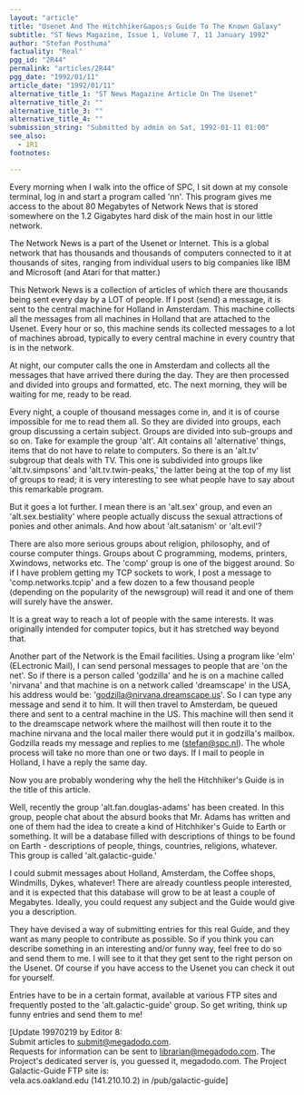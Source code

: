 ```yaml
---
layout: "article"
title: "Usenet And The Hitchhiker&apos;s Guide To The Known Galaxy"
subtitle: "ST News Magazine, Issue 1, Volume 7, 11 January 1992"
author: "Stefan Posthuma"
factuality: "Real"
pgg_id: "2R44"
permalink: "articles/2R44"
pgg_date: "1992/01/11"
article_date: "1992/01/11"
alternative_title_1: "ST News Magazine Article On The Usenet"
alternative_title_2: ""
alternative_title_3: ""
alternative_title_4: ""
submission_string: "Submitted by admin on Sat, 1992-01-11 01:00"
see_also:
  - 1R1
footnotes: 

---
```

<div>
<p>Every morning when I walk into the office of SPC, I sit down at my console terminal, log in and start a program called 'nn'. This program gives me access to the about 80 Megabytes of Network News that is stored somewhere on the 1.2 Gigabytes hard disk of the main host in our little network.</p>
<p>The Network News is a part of the Usenet or Internet. This is a global network that has thousands and thousands of computers connected to it at thousands of sites, ranging from individual users to big companies like IBM and Microsoft (and Atari for that matter.)</p>
<p>This Network News is a collection of articles of which there are thousands being sent every day by a LOT of people. If I post (send) a message, it is sent to the central machine for Holland in Amsterdam. This machine collects all the messages from all machines in Holland that are attached to the Usenet. Every hour or so, this machine sends its collected messages to a lot of machines abroad, typically to every central machine in every country that is in the network.</p>
<p>At night, our computer calls the one in Amsterdam and collects all the messages that have arrived there during the day. They are then processed and divided into groups and formatted, etc. The next morning, they will be waiting for me, ready to be read.</p>
<p>Every night, a couple of thousand messages come in, and it is of course impossible for me to read them all. So they are divided into groups, each group discussing a certain subject. Groups are divided into sub-groups and so on. Take for example the group 'alt'. Alt contains all 'alternative' things, items that do not have to relate to computers. So there is an 'alt.tv' subgroup that deals with TV. This one is subdivided into groups like 'alt.tv.simpsons' and 'alt.tv.twin-peaks,' the latter being at the top of my list of groups to read; it is very interesting to see what people have to say about this remarkable program.</p>
<p>But it goes a lot further. I mean there is an 'alt.sex' group, and even an 'alt.sex.bestiality' where people actually discuss the sexual attractions of ponies and other animals. And how about 'alt.satanism' or 'alt.evil'?</p>
<p>There are also more serious groups about religion, philosophy, and of course computer things. Groups about C programming, modems, printers, Xwindows, networks etc. The 'comp' group is one of the biggest around. So if I have problem getting my TCP sockets to work, I post a message to 'comp.networks.tcpip' and a few dozen to a few thousand people (depending on the popularity of the newsgroup) will read it and one of them will surely have the answer.</p>
<p>It is a great way to reach a lot of people with the same interests. It was originally intended for computer topics, but it has stretched way beyond that.</p>
<p>Another part of the Network is the Email facilities. Using a program like 'elm' (ELectronic Mail), I can send personal messages to people that are 'on the net'. So if there is a person called 'godzilla' and he is on a machine called 'nirvana' and that machine is on a network called 'dreamscape' in the USA, his address would be: '<a href="https://web.archive.org/web/20130205230218/mailto:godzilla@nirvana.dreamscape.us">godzilla@nirvana.dreamscape.us</a>'. So I can type any message and send it to him. It will then travel to Amsterdam, be queued there and sent to a central machine in the US. This machine will then send it to the dreamscape network where the mailhost will then route it to the machine nirvana and the local mailer there would put it in godzilla's mailbox. Godzilla reads my message and replies to me (<a href="https://web.archive.org/web/20130205230218/mailto:stefan@spc.nl">stefan@spc.nl</a>). The whole process will take no more than one or two days. If I mail to people in Holland, I have a reply the same day.</p>
<p>Now you are probably wondering why the hell the Hitchhiker's Guide is in the title of this article.</p>
<p>Well, recently the group 'alt.fan.douglas-adams' has been created. In this group, people chat about the absurd books that Mr. Adams has written and one of them had the idea to create a kind of Hitchhiker's Guide to Earth or something. It will be a database filled with descriptions of things to be found on Earth - descriptions of people, things, countries, religions, whatever. This group is called 'alt.galactic-guide.'</p>
<p>I could submit messages about Holland, Amsterdam, the Coffee shops, Windmills, Dykes, whatever! There are already countless people interested, and it is expected that this database will grow to be at least a couple of Megabytes. Ideally, you could request any subject and the Guide would give you a description.</p>
<p>They have devised a way of submitting entries for this real Guide, and they want as many people to contribute as possible. So if you think you can describe something in an interesting and/or funny way, feel free to do so and send them to me. I will see to it that they get sent to the right person on the Usenet. Of course if you have access to the Usenet you can check it out for yourself.</p>
<p>Entries have to be in a certain format, available at various FTP sites and frequently posted to the 'alt.galactic-guide' group. So get writing, think up funny entries and send them to me!</p>
<p>[Update 19970219 by Editor 8:<br>
Submit articles to <a href="https://web.archive.org/web/20130205230218/mailto:submit@megadodo.com">submit@megadodo.com</a>.<br>
Requests for information can be sent to <a href="https://web.archive.org/web/20130205230218/mailto:librarian@megadodo.com">librarian@megadodo.com</a>. The Project's dedicated server is, you guessed it, megadodo.com. The Project Galactic-Guide FTP site is:<br>
vela.acs.oakland.edu (141.210.10.2) in /pub/galactic-guide]</p>
</div>
